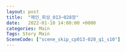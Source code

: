 ```yaml
---
layout: post
title:  "메인_회상_013~028장"
date:   2022-01-10 14:00:00 +0000
categories: Main
Tags: Story Main
SceneCode: ["scene_skip_cp013-028_q1_s10"]
---
```

